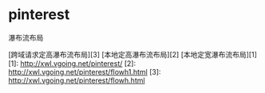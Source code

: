# pinterest
瀑布流布局

[跨域请求定高瀑布流布局][3]
[本地定高瀑布流布局][2]
[本地定宽瀑布流布局][1]
 [1]: http://xwl.vgoing.net/pinterest/
 [2]: http://xwl.vgoing.net/pinterest/flowh1.html
 [3]: http://xwl.vgoing.net/pinterest/flowh.html
